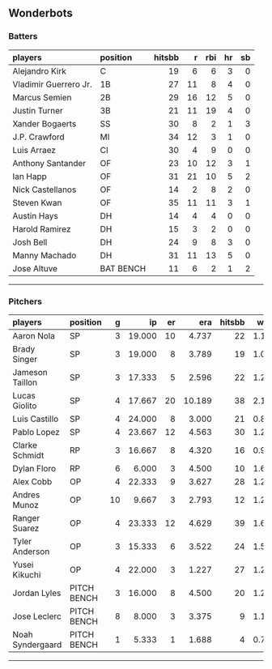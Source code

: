 ## Wonderbots

### Batters

 
|players               |position  | hitsbb|  r| rbi| hr| sb| 
|:---------------------|:---------|------:|--:|---:|--:|--:| 
|Alejandro Kirk        |C         |     19|  6|   6|  3|  0| 
|Vladimir Guerrero Jr. |1B        |     27| 11|   8|  4|  0| 
|Marcus Semien         |2B        |     29| 16|  12|  5|  0| 
|Justin Turner         |3B        |     21| 11|  19|  4|  0| 
|Xander Bogaerts       |SS        |     30|  8|   2|  1|  3| 
|J.P. Crawford         |MI        |     34| 12|   3|  1|  0| 
|Luis Arraez           |CI        |     30|  4|   9|  0|  0| 
|Anthony Santander     |OF        |     23| 10|  12|  3|  1| 
|Ian Happ              |OF        |     31| 21|  10|  5|  2| 
|Nick Castellanos      |OF        |     14|  2|   8|  2|  0| 
|Steven Kwan           |OF        |     35| 11|  11|  3|  1| 
|Austin Hays           |DH        |     14|  4|   4|  0|  0| 
|Harold Ramirez        |DH        |     15|  3|   2|  0|  0| 
|Josh Bell             |DH        |     24|  9|   8|  3|  0| 
|Manny Machado         |DH        |     31| 11|  13|  5|  0| 
|Jose Altuve           |BAT BENCH |     11|  6|   2|  1|  2| 


* * *

### Pitchers

 
|players          |position    |  g|     ip| er|    era| hitsbb|  whip| so|  w| sv| 
|:----------------|:-----------|--:|------:|--:|------:|------:|-----:|--:|--:|--:| 
|Aaron Nola       |SP          |  3| 19.000| 10|  4.737|     22| 1.158| 19|  1|  0| 
|Brady Singer     |SP          |  3| 19.000|  8|  3.789|     19| 1.000| 23|  1|  0| 
|Jameson Taillon  |SP          |  3| 17.333|  5|  2.596|     22| 1.269| 14|  2|  0| 
|Lucas Giolito    |SP          |  4| 17.667| 20| 10.189|     38| 2.151| 21|  0|  0| 
|Luis Castillo    |SP          |  4| 24.000|  8|  3.000|     21| 0.875| 32|  1|  0| 
|Pablo Lopez      |SP          |  4| 23.667| 12|  4.563|     30| 1.268| 27|  1|  0| 
|Clarke Schmidt   |RP          |  3| 16.667|  8|  4.320|     16| 0.960| 12|  3|  0| 
|Dylan Floro      |RP          |  6|  6.000|  3|  4.500|     10| 1.667|  4|  0|  0| 
|Alex Cobb        |OP          |  4| 22.333|  9|  3.627|     28| 1.254| 18|  0|  0| 
|Andres Munoz     |OP          | 10|  9.667|  3|  2.793|     12| 1.241| 12|  0|  2| 
|Ranger Suarez    |OP          |  4| 23.333| 12|  4.629|     39| 1.671| 17|  0|  0| 
|Tyler Anderson   |OP          |  3| 15.333|  6|  3.522|     24| 1.565| 12|  1|  0| 
|Yusei Kikuchi    |OP          |  4| 22.000|  3|  1.227|     27| 1.227| 23|  2|  0| 
|Jordan Lyles     |PITCH BENCH |  3| 16.000|  8|  4.500|     20| 1.250| 11|  1|  0| 
|Jose Leclerc     |PITCH BENCH |  8|  8.000|  3|  3.375|      9| 1.125|  9|  0|  0| 
|Noah Syndergaard |PITCH BENCH |  1|  5.333|  1|  1.688|      4| 0.750|  0|  0|  0| 


* * *


